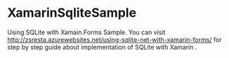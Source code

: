 # XamarinSqliteSample
Using SQLite with Xamain.Forms Sample.
You can visit http://zsresta.azurewebsites.net/using-sqlite-net-with-xamarin-forms/ for step by step guide about implementation of SQLite with Xamarin .
